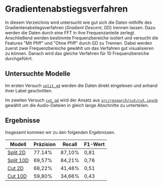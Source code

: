 # Gradientenabstiegsverfahren

In diesem Verzeichnis wird untersucht wie gut sich die Daten mithilfe des
Gradientenabstiegsverfahren (*Gradient Descent*, GD) trennen lassen. Dazu werden die Daten durch
eine FFT in ihre Frequenzanteile zerlegt. Anschließend werden bestimmte Frequenzbereiche isoliert
und versucht die Features "Mit Pfiff" und "Ohne Pfiff" durch GD zu Trennen. Dabei werden zuerst zwei
Frequenzbereiche gewählt um das Verfahren gut visualisieren zu können. Danach wird das gleiche
Verfahren für 10 Frequenzbereiche durchgeführt.


## Untersuchte Modelle

Im ersten Versuch [`split_gd`](./split_gd.ipynb) werden die Daten direkt eingelesen und anhand ihrer
Label geschnitten.

Im zweiten Versuch [`cut_gd`](./cut_gd.ipynb) wird der Ansatz aus
[`src/research/cut/cut.ipynb`](../cut/cut.ipynb) gewählt um die Audio-Dateien in gleich lange
Abschnitte zu unterteilen.


## Ergebnisse

Insgesamt kommen wir zu den folgenden Ergebnissen.

| Modell                           | Präzision | Recall | F1-Wert |
|----------------------------------|-----------|--------|---------|
| [Split 2D](./split.ipynb)        | 77.14%    | 87,10% | 0,81    |
| [Split 10D](./split.ipynb)       | 69,57%    | 84,21% | 0,76    |
| [Cut 2D](./cut_gd.ipynb)         | 68,22%    | 41,48% | 0,51    |
| [Cut 10D](./cut_gd.ipynb)        | 59,80%    | 34,66% | 0,43    |
